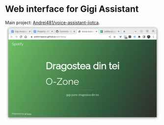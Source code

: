 # Web interface for Gigi Assistant

Main project: [Andrei481/voice-assistant-iiotca](https://github.com/Andrei481/voice-assistant-iiotca).
![Screenshot](screenshot.png)
